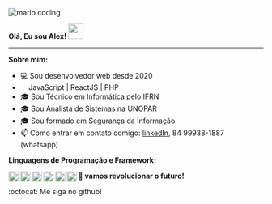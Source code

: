 ![mario coding](https://i.imgur.com/1ZvVkDc.gif)


**Olá, Eu sou Alex! <img src="https://media.giphy.com/media/hvRJCLFzcasrR4ia7z/giphy.gif" width="30px">**

* * *

**Sobre mim:**
- 💻 Sou desenvolvedor web desde 2020
- <img height="12" src="https://cdn3.emoji.gg/emojis/php.png"> JavaScript | ReactJS | PHP
- 🎓 Sou Técnico em Informática pelo IFRN
- 🎓 Sou Analista de Sistemas na UNOPAR
- 🎓 Sou formado em Segurança da Informação
- 📫 Como entrar em contato comigo: [linkedIn](https://www.linkedin.com/in/alexcarvalhopro/), 84 99938-1887 (whatsapp)



**Linguagens de Programação e Framework:**

<img align="left" height="20" src="https://user-images.githubusercontent.com/60290669/190650657-4a1e0ad9-90a9-4467-9836-664f5eb6cd03.png">
<img align="left" height="20" src="https://upload.wikimedia.org/wikipedia/commons/thumb/a/a7/React-icon.svg/2300px-React-icon.svg.png">
<img align="left" height="20" src="https://user-images.githubusercontent.com/60290669/190653068-95ea3a9b-0806-4862-b52a-9d681ddb04d4.png">
<img align="left" height="20" src="https://cdn3.emoji.gg/emojis/php.png">
<img align="left" height="20" src="https://upload.wikimedia.org/wikipedia/commons/thumb/9/93/Wordpress_Blue_logo.png/1200px-Wordpress_Blue_logo.png">
<img align="left" height="20" src="https://upload.wikimedia.org/wikipedia/commons/d/dd/Linux_logo.jpg">



**🚀 vamos revolucionar o futuro!**

:octocat: Me siga no github!
